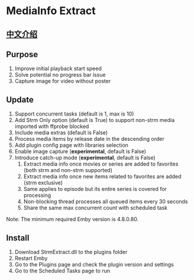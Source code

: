 # MediaInfo Extract

## [中文介绍](README.zh.md)

## Purpose

1. Improve initial playback start speed
2. Solve potential no progress bar issue
3. Capture image for video without poster

## Update

1. Support concurrent tasks (default is 1, max is 10)
2. Add Strm Only option (default is True) to support non-strm media imported with ffprobe blocked
3. Include media extras (default is False)
4. Process media items by release date in the descending order
5. Add plugin config page with libraries selection
6. Enable image capture (**experimental**, default is False)
7. Introduce catch-up mode (**experimental**, default is False)
   1. Extract media info once movies or series are added to favorites (both strm and non-strm supported)
   2. Extract media info once new items related to favorites are added (strm exclusive)
   3. Same applies to episode but its entire series is covered for processing
   4. Non-blocking thread processes all queued items every 30 seconds
   5. Share the same max concurrent count with scheduled task

Note: The minimum required Emby version is 4.8.0.80.

## Install

1. Download StrmExtract.dll to the plugins folder
2. Restart Emby
3. Go to the Plugins page and check the plugin version and settings
4. Go to the Scheduled Tasks page to run
